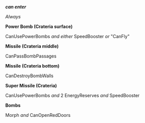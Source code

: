 ﻿***can enter***

*Always*

**Power Bomb (Crateria surface)**

CanUsePowerBombs *and either* SpeedBooster *or* "CanFly"

**Missile (Crateria middle)**

CanPassBombPassages

**Missile (Crateria bottom)**

CanDestroyBombWalls

**Super Missile (Crateria)**

CanUsePowerBombs *and* 2 EnergyReserves *and* SpeedBooster

**Bombs**

Morph *and* CanOpenRedDoors
